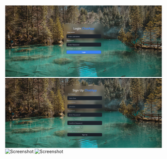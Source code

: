 ![Screenshot](https://github.com/abhishekdk62/LIVE-CHAT-APP/blob/master/ss01.png)
![Screenshot](https://github.com/abhishekdk62/LIVE-CHAT-APP/blob/master/ss02.png)
![Screenshot](PASTE_IMAGE_URL_HERE)
![Screenshot](PASTE_IMAGE_URL_HERE)

